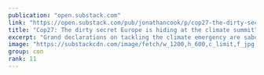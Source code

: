 ```yaml
---
publication: "open.substack.com"
link: "https://open.substack.com/pub/jonathancook/p/cop27-the-dirty-secret-europe-is"
title: "Cop27: The dirty secret Europe is hiding at the climate summit"
excerpt: "Grand declarations on tackling the climate emergency are sabotaged by a treaty from the 1990s that holds European states to ransom"
image: "https://substackcdn.com/image/fetch/w_1200,h_600,c_limit,f_jpg,q_auto:good,fl_progressive:steep/https%3A%2F%2Fbucketeer-e05bbc84-baa3-437e-9518-adb32be77984.s3.amazonaws.com%2Fpublic%2Fimages%2F0c13fdf1-27a3-462b-9c20-6b270ef1132a_520x338.png"
group: con
rank: 11
---
```

